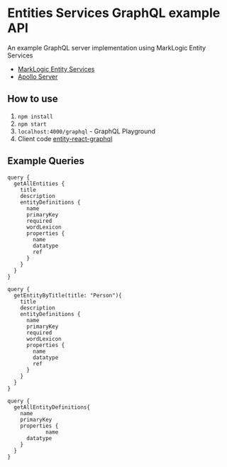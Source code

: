 # Entities Services GraphQL example API

An example GraphQL server implementation using MarkLogic Entity Services

- [MarkLogic Entity Services](https://docs.marklogic.com/guide/entity-services/getting-started)
- [Apollo Server](https://www.apollographql.com/docs/apollo-server/)

## How to use

1. `npm install`
2. `npm start`
3. `localhost:4000/graphql` - GraphQL Playground
4. Client code [entity-react-graphql](https://github.com/brucean52/entity-react-graphql)

## Example Queries

```
query {
  getAllEntities {
    title
    description
    entityDefinitions {
      name
      primaryKey
      required
      wordLexicon
      properties {
        name
        datatype
        ref
      }
    }
  }
}

query {
  getEntityByTitle(title: "Person"){
    title
    description
    entityDefinitions {
      name
      primaryKey
      required
      wordLexicon
      properties {
        name
        datatype
        ref
      }
    }
  }
}

query { 
  getAllEntityDefinitions{
    name
    primaryKey
    properties {
			name
      datatype
    }
  }
}
```
